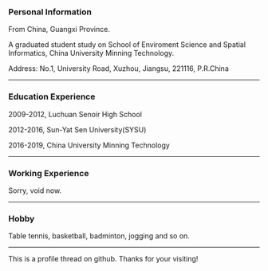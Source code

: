 ### Personal Information
<p>From China, Guangxi Province.</p>
<p>A graduated student study on School of Enviroment Science and Spatial Informatics, China University Minning Technology.</p>
<p>Address: No.1, University Road, Xuzhou, Jiangsu, 221116, P.R.China</p>

---------------------------------------

### Education Experience

<p>2009-2012, Luchuan Senoir High School</p>
<p>2012-2016, Sun-Yat Sen University(SYSU)</p>
<p>2016-2019, China University Minning Technology</p>

---------------------------------------


### Working Experience

<p>Sorry, void now.</p>

--------------------------------------------

### Hobby

<p>Table tennis, basketball, badminton, jogging and so on.</p>




--------------------------------------------
<p>This is a profile thread on github. Thanks for your visiting!</p>
